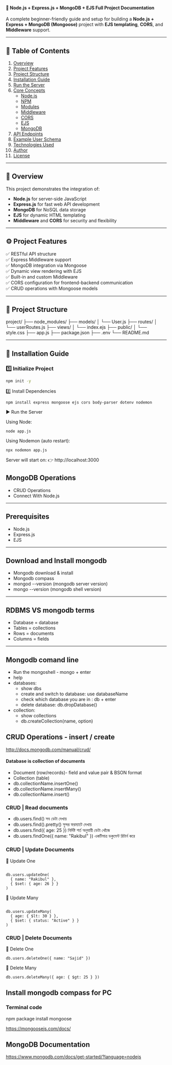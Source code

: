 #### 🚀 Node.js + Express.js + MongoDB + EJS Full Project Documentation

A complete beginner-friendly guide and setup for building a **Node.js + Express + MongoDB (Mongoose)** project with **EJS templating**, **CORS**, and **Middleware** support.

---

## 🧭 Table of Contents

1. [Overview](#-overview)
2. [Project Features](#-project-features)
3. [Project Structure](#-project-structure)
4. [Installation Guide](#️-installation-guide)
5. [Run the Server](#-run-the-server)
6. [Core Concepts](#-core-concepts)
   - [Node.js](#1-nodejs)
   - [NPM](#2-npm-node-package-manager)
   - [Modules](#3-modules)
   - [Middleware](#4-middleware)
   - [CORS](#5-cross-origin-resource-sharing)
   - [EJS](#6-ejs)
   - [MongoDB](#7-mongodb)
7. [API Endpoints](#-api-endpoints)
8. [Example User Schema](#-example-user-schema)
9. [Technologies Used](#-technologies-used)
10. [Author](#-author)
11. [License](#-license)

---

## 🧩 Overview

This project demonstrates the integration of:
- **Node.js** for server-side JavaScript  
- **Express.js** for fast web API development  
- **MongoDB** for NoSQL data storage  
- **EJS** for dynamic HTML templating  
- **Middleware** and **CORS** for security and flexibility  

---

## ⚙️ Project Features

✅ RESTful API structure  
✅ Express Middleware support  
✅ MongoDB integration via Mongoose  
✅ Dynamic view rendering with EJS  
✅ Built-in and custom Middleware  
✅ CORS configuration for frontend-backend communication  
✅ CRUD operations with Mongoose models  

---

## 📁 Project Structure

project/
├── node_modules/
├── models/
│ └── User.js
├── routes/
│ └── userRoutes.js
├── views/
│ └── index.ejs
├── public/
│ └── style.css
├── app.js
├── package.json
├── .env
└── README.md


---

## 🧱 Installation Guide

### 1️⃣ Initialize Project
```bash
npm init -y
```
2️⃣ Install Dependencies
```
npm install express mongoose ejs cors body-parser dotenv nodemon
```
▶️ Run the Server

Using Node:
```
node app.js
```
Using Nodemon (auto restart):
```
npx nodemon app.js
```


Server will start on:
👉 http://localhost:3000



## MongoDB Operations
<ul>
   <li>CRUD Operations</li>
   <li>Connect With Node.js</li>
</ul>

---
## Prerequisites
<ul>
   <li>Node.js</li>
   <li>Express.js</li>
   <li>EJS</li>
</ul>

---
## Download and Install mongodb
<ul>
   <li>Mongodb download & install</li>
   <li>Mongodb compass</li>
   <li>mongod --version (mongodb server version)</li>
   <li>mongo --version (mongodb shell version)</li>
</ul>

---
## RDBMS VS mongodb terms
<ul>
   <li>Database = database</li>
   <li>Tables = collections</li>
   <li>Rows = documents</li>
   <li>Columns = fields</li>
</ul>

---

## Mongodb comand line
   - Run the mongoshell - mongo + enter
   - help
   - databases:
      - show dbs
      - create and switch to database: use databaseName
      - check which database you are in : db + enter
      - delete database: db.dropDatabase()
   - collection:
      - show collections
      - db.createCollection(name, option)


## CRUD Operations - insert / create
http://docs.mongodb.com/manual/crud/

#### Database is collection of documents
- Document (row/records)- field and value pair & BSON format
- Collection (table)
- db.collectionName.insertOne()
- db.collectionName.insertMany()
- db.collectionName.insert()

### CRUD | Read documents
-  db.users.find()  সব ডেটা দেখায়
- db.users.find().pretty()  সুন্দর ফরম্যাটে দেখায়
- db.users.find({ age: 25 }) নির্দিষ্ট   শর্ত অনুযায়ী ডেটা খোঁজে
- db.users.findOne({ name: "Rakibul" }) একটিমাত্র ডকুমেন্ট রিটার্ন করে

### CRUD | Update Documents

🔹 Update One
```

db.users.updateOne(
  { name: "Rakibul" },
  { $set: { age: 26 } }
)

```

🔹 Update Many
```

db.users.updateMany(
  { age: { $lt: 30 } },
  { $set: { status: "Active" } }
)

```


### CRUD | Delete Documents
🔸 Delete One

```
db.users.deleteOne({ name: "Sajid" })

````
🔸 Delete Many

```
db.users.deleteMany({ age: { $gt: 25 } })

```

## Install mongodb compass for PC



### Terminal code
<p>npm package install
mongoose</p>

https://mongoosejs.com/docs/

## MongoDB Documentation
https://www.mongodb.com/docs/get-started/?language=nodejs
